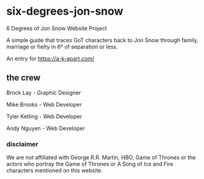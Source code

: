# six-degrees-jon-snow
6 Degrees of Jon Snow Website Project

A simple guide that traces GoT characters back to Jon Snow through family, marriage or fielty in 6&deg; of separation or less.

An entry for https://a-k-apart.com/


## the crew
Brock Lay - Graphic Designer

Mike Brooks - Web Developer

Tyler Ketling - Web Developer

Andy Nguyen - Web Developer


### disclaimer
We are not affiliated with George R.R. Martin, HBO, Game of Thrones or the actors who portray the Game of Thrones or A Song of Ice and Fire characters mentioned on this website.   
